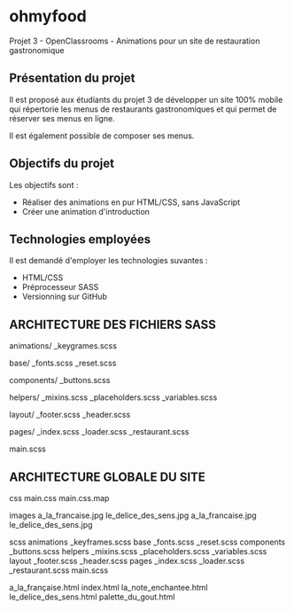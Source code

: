 # ohmyfood
Projet 3 - OpenClassrooms - Animations pour un site de restauration gastronomique

## Présentation du projet

Il est proposé aux étudiants du projet 3 de développer un site 100% mobile qui répertorie les menus de restaurants gastronomiques et qui permet de réserver ses menus en ligne.

Il est également possible de composer ses menus.

## Objectifs du projet

Les objectifs sont :

- Réaliser des animations en pur HTML/CSS, sans JavaScript
- Créer une animation d'introduction

## Technologies employées

Il est demandé d'employer les technologies suvantes :

- HTML/CSS
- Préprocesseur SASS
- Versionning sur GitHub

## ARCHITECTURE DES FICHIERS SASS

animations/
    _keygrames.scss

base/
    _fonts.scss
    _reset.scss

components/
    _buttons.scss

helpers/
    _mixins.scss
    _placeholders.scss
    _variables.scss

layout/
    _footer.scss
    _header.scss

pages/
    _index.scss
    _loader.scss
    _restaurant.scss

main.scss

## ARCHITECTURE GLOBALE DU SITE

css
    main.css
    main.css.map

images
    a_la_francaise.jpg
    le_delice_des_sens.jpg
    a_la_francaise.jpg
    le_delice_des_sens.jpg

scss
    animations
        _keyframes.scss
    base
        _fonts.scss
        _reset.scss
    components
        _buttons.scss
    helpers
        _mixins.scss
        _placeholders.scss
        _variables.scss
    layout
        _footer.scss
        _header.scss
    pages
        _index.scss
        _loader.scss
        _restaurant.scss
main.scss

a_la_française.html
index.html
la_note_enchantee.html
le_delice_des_sens.html
palette_du_gout.html
